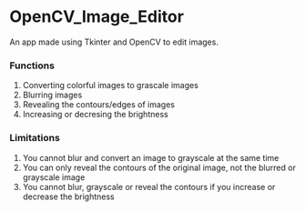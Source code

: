# OpenCV_Image_Editor
An app made using Tkinter and OpenCV to edit images.

### Functions
1. Converting colorful images to grascale images
2. Blurring images
3. Revealing the contours/edges of images
4. Increasing or decresing the brightness
### Limitations
1. You cannot blur and convert an image to grayscale at the same time
2. You can only reveal the contours of the original image, not the blurred or grayscale image
3. You cannot blur, grayscale or reveal the contours if you increase or decrease the brightness
